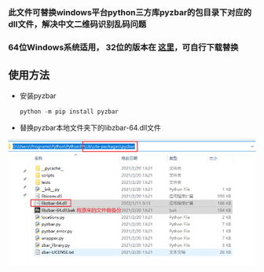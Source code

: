 ### 此文件可替换windows平台python三方库pyzbar的包目录下对应的dll文件，解决中文二维码识别乱码问题

### 64位Windows系统适用， 32位的版本在 [这里](../../Release/libzbar-32.dll)，可自行下载替换

## 使用方法

+ 安装pyzbar

  ```powershell
  python -m pip install pyzbar
  ```

+ 替换pyzbar本地文件夹下的libzbar-64.dll文件

![path](./img/path.png)

